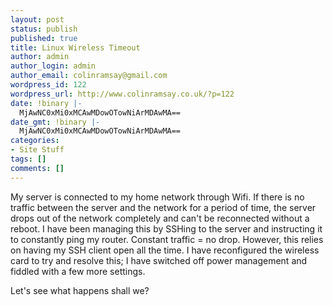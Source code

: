 ```yaml
---
layout: post
status: publish
published: true
title: Linux Wireless Timeout
author: admin
author_login: admin
author_email: colinramsay@gmail.com
wordpress_id: 122
wordpress_url: http://www.colinramsay.co.uk/?p=122
date: !binary |-
  MjAwNC0xMi0xMCAwMDowOTowNiArMDAwMA==
date_gmt: !binary |-
  MjAwNC0xMi0xMCAwMDowOTowNiArMDAwMA==
categories:
- Site Stuff
tags: []
comments: []
---
```

<p>My server is connected to my home network through Wifi. If there is no traffic between the server and the network for a period of time, the server drops out of the network completely and can't be reconnected without a reboot. I have been managing this by SSHing to the server and instructing it to constantly ping my router. Constant traffic = no drop. However, this relies on having my SSH client open all the time. I have reconfigured the wireless card to try and resolve this; I have switched off power management and fiddled with a few more settings.</p>
<p>Let's see what happens shall we?</p>

